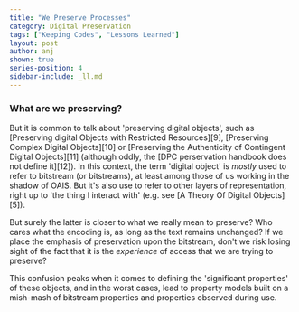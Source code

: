 ```yaml
---
title: "We Preserve Processes"
category: Digital Preservation
tags: ["Keeping Codes", "Lessons Learned"]
layout: post
author: anj
shown: true
series-position: 4
sidebar-include: _ll.md
---
```


### What are we preserving?

But it is common to talk about 'preserving digital objects', such as [Preserving digital Objects with Restricted Resources][9], [Preserving Complex Digital Objects][10] or [Preserving the Authenticity of Contingent Digital Objects][11] (although oddly, the [DPC perservation handbook does not define it][12]).  In this context, the term 'digital object' is *mostly* used to refer to bitstream (or bitstreams), at least among those of us working in the shadow of OAIS. But it's also use to refer to other layers of representation, right up to 'the thing I interact with' (e.g. see [A Theory Of Digital Objects][5]). 

But surely the latter is closer to what we really mean to preserve? Who cares what the encoding is, as long as the text remains unchanged? If we place the emphasis of preservation upon the bitstream, don't we risk losing sight of the fact that it is the *experience* of access that we are trying to preserve?

This confusion peaks when it comes to defining the 'significant properties' of these objects, and in the worst cases, lead to property models built on a mish-mash of bitstream properties and properties observed during use.


